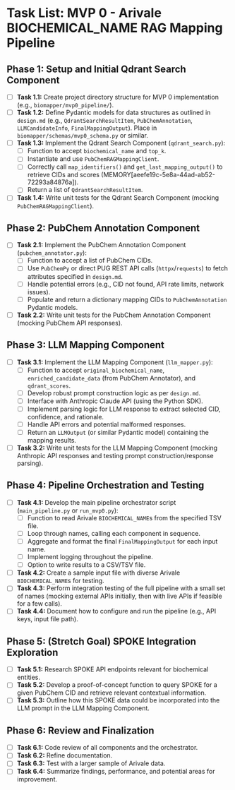 # Task List: MVP 0 - Arivale BIOCHEMICAL_NAME RAG Mapping Pipeline

## Phase 1: Setup and Initial Qdrant Search Component

*   [ ] **Task 1.1:** Create project directory structure for MVP 0 implementation (e.g., `biomapper/mvp0_pipeline/`).
*   [ ] **Task 1.2:** Define Pydantic models for data structures as outlined in `design.md` (e.g., `QdrantSearchResultItem`, `PubChemAnnotation`, `LLMCandidateInfo`, `FinalMappingOutput`). Place in `biomapper/schemas/mvp0_schema.py` or similar.
*   [ ] **Task 1.3:** Implement the Qdrant Search Component (`qdrant_search.py`):
    *   [ ] Function to accept `biochemical_name` and `top_k`.
    *   [ ] Instantiate and use `PubChemRAGMappingClient`.
    *   [ ] Correctly call `map_identifiers()` and `get_last_mapping_output()` to retrieve CIDs and scores (MEMORY[aeefe19c-5e8a-44ad-ab52-72293a84876a]).
    *   [ ] Return a list of `QdrantSearchResultItem`.
*   [ ] **Task 1.4:** Write unit tests for the Qdrant Search Component (mocking `PubChemRAGMappingClient`).

## Phase 2: PubChem Annotation Component

*   [ ] **Task 2.1:** Implement the PubChem Annotation Component (`pubchem_annotator.py`):
    *   [ ] Function to accept a list of PubChem CIDs.
    *   [ ] Use `PubChemPy` or direct PUG REST API calls (`httpx`/`requests`) to fetch attributes specified in `design.md`.
    *   [ ] Handle potential errors (e.g., CID not found, API rate limits, network issues).
    *   [ ] Populate and return a dictionary mapping CIDs to `PubChemAnnotation` Pydantic models.
*   [ ] **Task 2.2:** Write unit tests for the PubChem Annotation Component (mocking PubChem API responses).

## Phase 3: LLM Mapping Component

*   [ ] **Task 3.1:** Implement the LLM Mapping Component (`llm_mapper.py`):
    *   [ ] Function to accept `original_biochemical_name`, `enriched_candidate_data` (from PubChem Annotator), and `qdrant_scores`.
    *   [ ] Develop robust prompt construction logic as per `design.md`.
    *   [ ] Interface with Anthropic Claude API (using the Python SDK).
    *   [ ] Implement parsing logic for LLM response to extract selected CID, confidence, and rationale.
    *   [ ] Handle API errors and potential malformed responses.
    *   [ ] Return an `LLMOutput` (or similar Pydantic model) containing the mapping results.
*   [ ] **Task 3.2:** Write unit tests for the LLM Mapping Component (mocking Anthropic API responses and testing prompt construction/response parsing).

## Phase 4: Pipeline Orchestration and Testing

*   [ ] **Task 4.1:** Develop the main pipeline orchestrator script (`main_pipeline.py` or `run_mvp0.py`):
    *   [ ] Function to read Arivale `BIOCHEMICAL_NAME`s from the specified TSV file.
    *   [ ] Loop through names, calling each component in sequence.
    *   [ ] Aggregate and format the final `FinalMappingOutput` for each input name.
    *   [ ] Implement logging throughout the pipeline.
    *   [ ] Option to write results to a CSV/TSV file.
*   [ ] **Task 4.2:** Create a sample input file with diverse Arivale `BIOCHEMICAL_NAME`s for testing.
*   [ ] **Task 4.3:** Perform integration testing of the full pipeline with a small set of names (mocking external APIs initially, then with live APIs if feasible for a few calls).
*   [ ] **Task 4.4:** Document how to configure and run the pipeline (e.g., API keys, input file path).

## Phase 5: (Stretch Goal) SPOKE Integration Exploration

*   [ ] **Task 5.1:** Research SPOKE API endpoints relevant for biochemical entities.
*   [ ] **Task 5.2:** Develop a proof-of-concept function to query SPOKE for a given PubChem CID and retrieve relevant contextual information.
*   [ ] **Task 5.3:** Outline how this SPOKE data could be incorporated into the LLM prompt in the LLM Mapping Component.

## Phase 6: Review and Finalization

*   [ ] **Task 6.1:** Code review of all components and the orchestrator.
*   [ ] **Task 6.2:** Refine documentation.
*   [ ] **Task 6.3:** Test with a larger sample of Arivale data.
*   [ ] **Task 6.4:** Summarize findings, performance, and potential areas for improvement.
